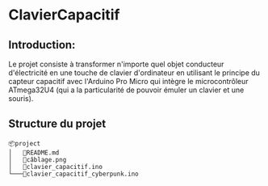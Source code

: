 # ClavierCapacitif

## Introduction: 
Le projet consiste à transformer n'importe quel objet conducteur d'électricité en une touche de clavier d'ordinateur en utilisant le principe du capteur capacitif avec l'Arduino Pro Micro qui intègre le microcontrôleur ATmega32U4 (qui a la particularité de pouvoir émuler un clavier et une souris).

## Structure du projet
```
📦project
│   📜README.md
│   📜câblage.png
│   📜clavier_capacitif.ino
└───📜clavier_capacitif_cyberpunk.ino

```
